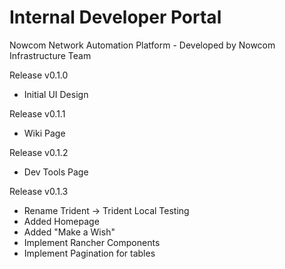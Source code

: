 # Internal Developer Portal

Nowcom Network Automation Platform - Developed by Nowcom Infrastructure Team

Release v0.1.0
-  Initial UI Design

Release v0.1.1
-  Wiki Page

Release v0.1.2
-  Dev Tools Page

Release v0.1.3
-  Rename Trident -> Trident Local Testing
-  Added Homepage
-  Added "Make a Wish"
-  Implement Rancher Components
-  Implement Pagination for tables